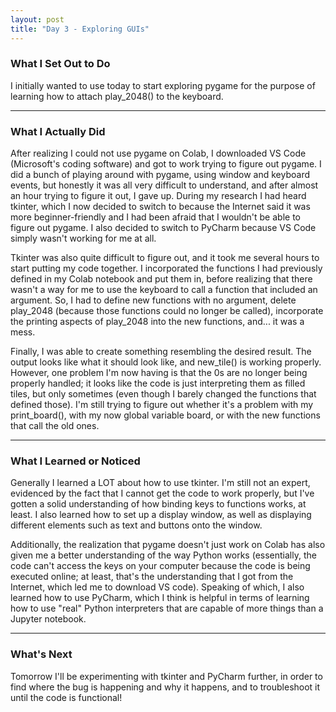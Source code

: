 ```yaml
---
layout: post
title: "Day 3 - Exploring GUIs"
---
```


### What I Set Out to Do

I initially wanted to use today to start exploring pygame for the purpose of learning how to attach play_2048() to the keyboard.

---

### What I Actually Did

After realizing I could not use pygame on Colab, I downloaded VS Code (Microsoft's coding software) and got to work trying to figure out pygame. I did a bunch of playing around with pygame, using window and keyboard events, but honestly it was all very difficult to understand, and after almost an hour trying to figure it out, I gave up. During my research I had heard tkinter, which I now decided to switch to because the Internet said it was more beginner-friendly and I had been afraid that I wouldn't be able to figure out pygame. I also decided to switch to PyCharm because VS Code simply wasn't working for me at all.

Tkinter was also quite difficult to figure out, and it took me several hours to start putting my code together. I incorporated the functions I had previously defined in my Colab notebook and put them in, before realizing that there wasn't a way for me to use the keyboard to call a function that included an argument. So, I had to define new functions with no argument, delete play_2048 (because those functions could no longer be called), incorporate the printing aspects of play_2048 into the new functions, and... it was a mess.

Finally, I was able to create something resembling the desired result. The output looks like what it should look like, and new_tile() is working properly. However, one problem I'm now having is that the 0s are no longer being properly handled; it looks like the code is just interpreting them as filled tiles, but only sometimes (even though I barely changed the functions that defined those). I'm still trying to figure out whether it's a problem with my print_board(), with my now global variable board, or with the new functions that call the old ones.

---

### What I Learned or Noticed

Generally I learned a LOT about how to use tkinter. I'm still not an expert, evidenced by the fact that I cannot get the code to work properly, but I've gotten a solid understanding of how binding keys to functions works, at least. I also learned how to set up a display window, as well as displaying different elements such as text and buttons onto the window.

Additionally, the realization that pygame doesn't just work on Colab has also given me a better understanding of the way Python works (essentially, the code can't access the keys on your computer because the code is being executed online; at least, that's the understanding that I got from the Internet, which led me to download VS code). Speaking of which, I also learned how to use PyCharm, which I think is helpful in terms of learning how to use "real" Python interpreters that are capable of more things than a Jupyter notebook.

---

### What's Next

Tomorrow I'll be experimenting with tkinter and PyCharm further, in order to find where the bug is happening and why it happens, and to troubleshoot it until the code is functional!

